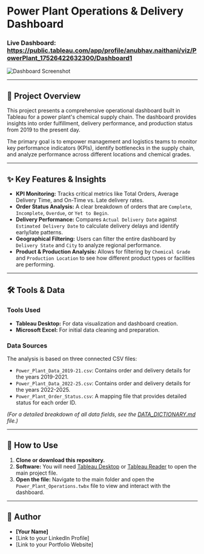# Power Plant Operations & Delivery Dashboard

### Live Dashboard: https://public.tableau.com/app/profile/anubhav.naithani/viz/PowerPlant_17526422632300/Dashboard1

![Dashboard Screenshot](images/dashboard_screenshot.jpg)

---

## 📝 Project Overview

This project presents a comprehensive operational dashboard built in Tableau for a power plant's chemical supply chain. The dashboard provides insights into order fulfillment, delivery performance, and production status from 2019 to the present day.

The primary goal is to empower management and logistics teams to monitor key performance indicators (KPIs), identify bottlenecks in the supply chain, and analyze performance across different locations and chemical grades.

---

## ✨ Key Features & Insights

* **KPI Monitoring:** Tracks critical metrics like Total Orders, Average Delivery Time, and On-Time vs. Late delivery rates.
* **Order Status Analysis:** A clear breakdown of orders that are `Complete`, `Incomplete`, `Overdue`, or `Yet to Begin`.
* **Delivery Performance:** Compares `Actual Delivery Date` against `Estimated Delivery Date` to calculate delivery delays and identify early/late patterns.
* **Geographical Filtering:** Users can filter the entire dashboard by `Delivery State` and `City` to analyze regional performance.
* **Product & Production Analysis:** Allows for filtering by `Chemical Grade` and `Production Location` to see how different product types or facilities are performing.

---

## 🛠️ Tools & Data

### Tools Used
* **Tableau Desktop:** For data visualization and dashboard creation.
* **Microsoft Excel:** For initial data cleaning and preparation.

### Data Sources
The analysis is based on three connected CSV files:
* `Power_Plant_Data_2019-21.csv`: Contains order and delivery details for the years 2019-2021.
* `Power_Plant_Data_2022-25.csv`: Contains order and delivery details for the years 2022-2025.
* `Power_Plant_Order_Status.csv`: A mapping file that provides detailed status for each order ID.

*(For a detailed breakdown of all data fields, see the [DATA_DICTIONARY.md](DATA_DICTIONARY.md) file.)*

---

## 🚀 How to Use

1.  **Clone or download this repository.**
2.  **Software:** You will need [Tableau Desktop](https://www.tableau.com/products/desktop) or [Tableau Reader](https://www.tableau.com/products/reader) to open the main project file.
3.  **Open the file:** Navigate to the main folder and open the `Power_Plant_Operations.twbx` file to view and interact with the dashboard.

---

## 👤 Author

* **[Your Name]**
* [Link to your LinkedIn Profile]
* [Link to your Portfolio Website]
